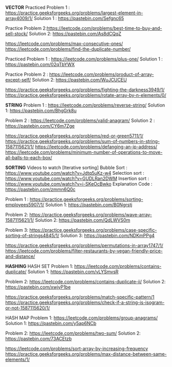 **VECTOR** 
Practiced Problem 1 : https://practice.geeksforgeeks.org/problems/largest-element-in-array4009/1/
Solution 1 : https://pastebin.com/Sefgnc65

Practice Problem 2:https://leetcode.com/problems/best-time-to-buy-and-sell-stock/
Solution 2: https://pastebin.com/As8dCQqZ

https://leetcode.com/problems/max-consecutive-ones/
https://leetcode.com/problems/find-the-duplicate-number/

Practiced Problem 1 : https://leetcode.com/problems/plus-one/
Solution 1 : https://pastebin.com/02qTbYWX

Practice Problem 2 : https://leetcode.com/problems/product-of-array-except-self/
Solution 2: https://pastebin.com/WuJCUCEU

https://practice.geeksforgeeks.org/problems/fighting-the-darkness3949/1/
https://practice.geeksforgeeks.org/problems/rotate-array-by-n-elements/0/

**STRING**
Problem 1 : https://leetcode.com/problems/reverse-string/
Solution 1: https://pastebin.com/BhgGrk8u

Problem 2 : https://leetcode.com/problems/valid-anagram/
Solution 2 : https://pastebin.com/CY6m7Zge

https://practice.geeksforgeeks.org/problems/red-or-green5711/1/
https://practice.geeksforgeeks.org/problems/sum-of-numbers-in-string-1587115621/1/
https://leetcode.com/problems/defanging-an-ip-address/
https://leetcode.com/problems/minimum-number-of-operations-to-move-all-balls-to-each-box/

**SORTING**
Videos to watch [Iterative sorting]
Bubble Sort : https://www.youtube.com/watch?v=Jdtq5uKz-w4
Selection sort : https://www.youtube.com/watch?v=GUDLRan2DWM
Insertion sort : https://www.youtube.com/watch?v=i-SKeOcBwko
Explanation Code : https://pastebin.com/zmmn6Q0c


Problem 1 : https://practice.geeksforgeeks.org/problems/sorting-employees5907/1/
Solution 1: https://pastebin.com/B0Ngrstj

Problem 2: https://practice.geeksforgeeks.org/problems/wave-array-1587115621/1/
Solution 2: https://pastebin.com/QdLWVS0m

Problem 3: https://practice.geeksforgeeks.org/problems/case-specific-sorting-of-strings4845/1/
Solution 3: https://pastebin.com/NDKmPPg4


https://practice.geeksforgeeks.org/problems/permutations-in-array1747/1/
https://leetcode.com/problems/filter-restaurants-by-vegan-friendly-price-and-distance/

**HASHING**
HASH SET
Problem 1: https://leetcode.com/problems/contains-duplicate/
Solution 1: https://pastebin.com/vLYSmvsR

Problem 2: https://leetcode.com/problems/contains-duplicate-ii/
Solution 2: https://pastebin.com/xwjyP1be

https://practice.geeksforgeeks.org/problems/match-specific-pattern/1
https://practice.geeksforgeeks.org/problems/check-if-a-string-is-isogram-or-not-1587115620/1/

HASH MAP
Problem 1: https://leetcode.com/problems/group-anagrams/
Solution 1: https://pastebin.com/y5ap6NCb

Problem 2: https://leetcode.com/problems/two-sum/
Solution 2: https://pastebin.com/73ACEtzb

https://leetcode.com/problems/sort-array-by-increasing-frequency
https://practice.geeksforgeeks.org/problems/max-distance-between-same-elements/1/
